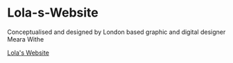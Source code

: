 # Lola-s-Website

Conceptualised and designed by London based graphic and digital designer Meara Withe

[Lola's Website](https://week-3-lola-s-7.superhi.com/)
